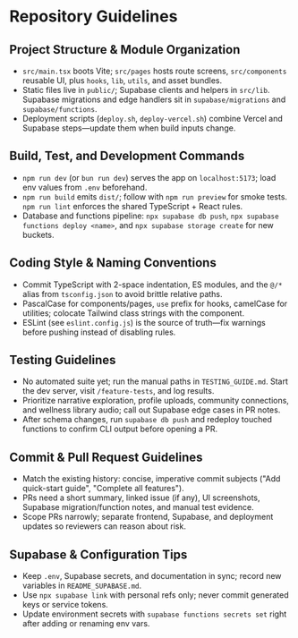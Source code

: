 # Repository Guidelines

## Project Structure & Module Organization
- `src/main.tsx` boots Vite; `src/pages` hosts route screens, `src/components` reusable UI, plus `hooks`, `lib`, `utils`, and asset bundles.
- Static files live in `public/`; Supabase clients and helpers in `src/lib`. Supabase migrations and edge handlers sit in `supabase/migrations` and `supabase/functions`.
- Deployment scripts (`deploy.sh`, `deploy-vercel.sh`) combine Vercel and Supabase steps—update them when build inputs change.

## Build, Test, and Development Commands
- `npm run dev` (or `bun run dev`) serves the app on `localhost:5173`; load env values from `.env` beforehand.
- `npm run build` emits `dist/`; follow with `npm run preview` for smoke tests. `npm run lint` enforces the shared TypeScript + React rules.
- Database and functions pipeline: `npx supabase db push`, `npx supabase functions deploy <name>`, and `npx supabase storage create` for new buckets.

## Coding Style & Naming Conventions
- Commit TypeScript with 2-space indentation, ES modules, and the `@/*` alias from `tsconfig.json` to avoid brittle relative paths.
- PascalCase for components/pages, `use` prefix for hooks, camelCase for utilities; colocate Tailwind class strings with the component.
- ESLint (see `eslint.config.js`) is the source of truth—fix warnings before pushing instead of disabling rules.

## Testing Guidelines
- No automated suite yet; run the manual paths in `TESTING_GUIDE.md`. Start the dev server, visit `/feature-tests`, and log results.
- Prioritize narrative exploration, profile uploads, community connections, and wellness library audio; call out Supabase edge cases in PR notes.
- After schema changes, run `supabase db push` and redeploy touched functions to confirm CLI output before opening a PR.

## Commit & Pull Request Guidelines
- Match the existing history: concise, imperative commit subjects ("Add quick-start guide", "Complete all features").
- PRs need a short summary, linked issue (if any), UI screenshots, Supabase migration/function notes, and manual test evidence.
- Scope PRs narrowly; separate frontend, Supabase, and deployment updates so reviewers can reason about risk.

## Supabase & Configuration Tips
- Keep `.env`, Supabase secrets, and documentation in sync; record new variables in `README_SUPABASE.md`.
- Use `npx supabase link` with personal refs only; never commit generated keys or service tokens.
- Update environment secrets with `supabase functions secrets set` right after adding or renaming env vars.
